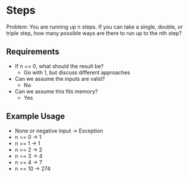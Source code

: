 # Steps

Problem: You are running up n steps. If you can take a single, double, or triple step, how many possible ways are there to run up to the nth step?

## Requirements

- If n == 0, what should the result be?
  - Go with 1, but discuss different approaches
- Can we assume the inputs are valid?
  - No
- Can we assume this fits memory?
  - Yes

## Example Usage

- None or negative input -> Exception
- n == 0 -> 1
- n == 1 -> 1
- n == 2 -> 2
- n == 3 -> 4
- n == 4 -> 7
- n == 10 -> 274

